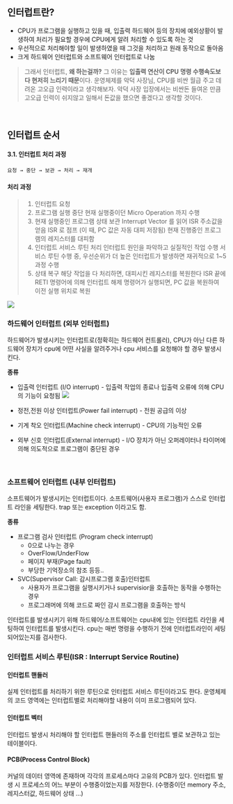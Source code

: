 ## 인터럽트란?
- CPU가 프로그램을 실행하고 있을 때, 입출력 하드웨어 등의 장치에 예외상황이 발생하여 처리가 필요할 경우에 CPU에게 알려 처리할 수 있도록 하는 것
- 우선적으로 처리해야할 일이 발생하였을 때 그것을 처리하고 원래 동작으로 돌아옴
- 크게 하드웨어 인터럽트와 소프트웨어 인터럽트로 나눔

>그래서 인터럽트, **왜 하는걸까?**
그 이유는 **입출력 연산이 CPU 명령 수행속도보다 현저히 느리기 때문**이다.
>운영체제를 악덕 사장님, CPU를 비싼 월급 주고 데려온 고오급 인력이라고 생각해보자. 악덕 사장 입장에서는 비싼돈 들여온 만큼 고오급 인력이 쉬지않고 일해서 돈값을 했으면 좋겠다고 생각할 것이다.

<br/>

## 인터럽트 순서
#### 3.1. 인터럽트 처리 과정
```
요청 → 중단 → 보관 → 처리 → 재개
```

#### 처리 과정

> 1. 인터럽트 요청
> 2. 프로그램 실행 중단
> 현재 실행중이던 Micro Operation 까지 수행
> 3. 현재 실행중인 프로그램 상태 보관
> Interrupt Vector 를 읽어 ISR 주소값을 얻음
> ISR 로 점프 (이 때, PC 값은 자동 대피 저장됨)
> 현재 진행중인 프로그램의 레지스터를 대피함
> 4. 인터럽트 서비스 루틴 처리
> 인터럽트 원인을 파악하고 실질적인 작업 수행
> 서비스 루틴 수행 중, 우선순위가 더 높은 인터럽트가 발생하면 재귀적으로 1~5 과정 수행
> 5. 상태 복구
> 해당 작업을 다 처리하면, 대피시킨 레지스터를 복원한다
> ISR 끝에 RETI 명령어에 의해 인터럽트 해제
> 명령어가 실행되면, PC 값을 복원하여 이전 실행 위치로 복원

![](https://velog.velcdn.com/images/ozziny/post/e4a619cb-d566-46f7-a52c-b813c1ae397f/image.png)


### 하드웨어 인터럽트 (외부 인터럽트)
하드웨어가 발생시키는 인터럽트로(정확히는 하드웨어 컨트롤러), CPU가 아닌 다른 하드웨어 장치가 cpu에 어떤 사실을 알려주거나 cpu 서비스를 요청해야 할 경우 발생시킨다.

**종류**

- 입출력 인터럽트 (I/O interrupt) - 입출력 작업의 종료나 입출력 오류에 의해 CPU의 기능이 요청됨
![](https://velog.velcdn.com/images/ozziny/post/5077b612-64d1-46e8-8a26-25cbcc75ae36/image.png)

- 정전,전원 이상 인터럽트(Power fail interrupt) - 전원 공급의 이상
- 기계 착오 인터럽트(Machine check interrupt) - CPU의 기능적인 오류
- 외부 신호 인터럽트(External interrupt) - I/O 장치가 아닌 오퍼레이터나 타이머에 의해 의도적으로 프로그램이 중단된 경우


<br/>

### 소프트웨어 인터럽트 (내부 인터럽트)
소프트웨어가 발생시키는 인터럽트이다. 소프트웨어(사용자 프로그램)가 스스로 인터럽트 라인을 세팅한다.
trap 또는 exception 이라고도 함.

**종류**

- 프로그램 검사 인터럽트 (Program check interrupt) 
    - 0으로 나누는 경우
    - OverFlow/UnderFlow
    - 페이지 부재(Page fault)
    - 부당한 기억장소의 참조 등등..
- SVC(Supervisor Call: 감시프로그램 호출)인터럽트
    - 사용자가 프로그램을 실행시키거나 supervisior을 호출하는 동작을 수행하는 경우
    - 프로그래머에 의해 코드로 짜인 감시 프로그램을 호출하는 방식

인터럽트를 발생시키기 위해 하드웨어/소프트웨어는 cpu내에 있는 인터럽트 라인을 세팅하여 인터럽트를 발생시킨다.
cpu는 매번 명령을 수행하기 전에 인터럽트라인이 세팅되어있는지를 검사한다.

### 인터럽트 서비스 루틴(ISR : Interrupt Service Routine)


#### 인터럽트 핸들러
실제 인터럽트를 처리하기 위한 루틴으로 인터럽트 서비스 루틴이라고도 한다.
운영체제의 코드 영역에는 인터럽트별로 처리해야할 내용이 이미 프로그램되어 있다.

#### 인터럽트 벡터
인터럽드 발생시 처리해야 할 인터럽트 핸들러의 주소를 인터럽트 별로 보관하고 있는 테이블이다.

#### PCB(Process Control Block)
커널의 데이터 영역에 존재하며 각각의 프로세스마다 고유의 PCB가 있다.
인터럽트 발생 시 프로세스의 어느 부분이 수행중이었는지를 저장한다.
(수행중이던 memory 주소, 레지스터값, 하드웨어 상태 ...)
